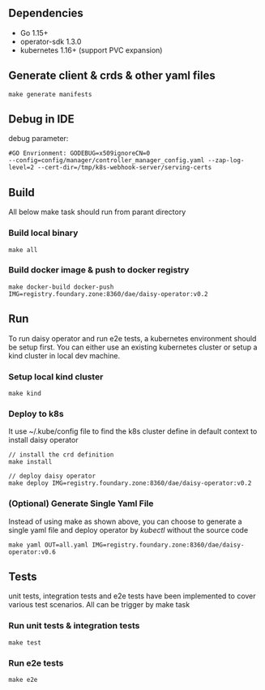 ## Dependencies

- Go 1.15+
- operator-sdk 1.3.0
- kubernetes 1.16+ (support PVC expansion)

## Generate client & crds & other yaml files
```
make generate manifests
```

## Debug in IDE
debug parameter: 
```
#GO Envrionment: GODEBUG=x509ignoreCN=0
--config=config/manager/controller_manager_config.yaml --zap-log-level=2 --cert-dir=/tmp/k8s-webhook-server/serving-certs
```

## Build
All below make task should run from parant directory

### Build local binary

```
make all
```

### Build docker image & push to docker registry

```
make docker-build docker-push IMG=registry.foundary.zone:8360/dae/daisy-operator:v0.2
```

## Run
To run daisy operator and run e2e tests, a kubernetes environment should be setup first. 
You can either use an existing kubernetes cluster or setup a kind cluster 
in local dev machine.

### Setup local kind cluster
```
make kind
```

### Deploy to k8s
It use ~/.kube/config file to find the k8s cluster 
define in default context to install daisy operator

```
// install the crd definition
make install

// deploy daisy operator
make deploy IMG=registry.foundary.zone:8360/dae/daisy-operator:v0.2
```

### (Optional) Generate Single Yaml File
Instead of using make as shown above, you can choose to generate a single yaml file and deploy operator by *kubectl* without the source code
```
make yaml OUT=all.yaml IMG=registry.foundary.zone:8360/dae/daisy-operator:v0.6
```

## Tests

unit tests, integration tests and e2e tests have been implemented to 
cover various test scenarios. All can be trigger by make task

### Run unit tests & integration tests
```
make test
```

### Run e2e tests
```
make e2e
```

